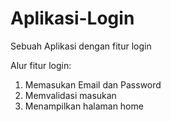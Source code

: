 # Aplikasi-Login
Sebuah Aplikasi dengan fitur login

Alur fitur login:
1. Memasukan Email dan Password
2. Memvalidasi masukan
3. Menampilkan halaman home
